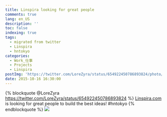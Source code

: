 ```yaml
---
title: Linspira looking for great people
comments: true
lang: en_US
description: ''
toc: false
indexing: true
tags:
  - migrated from twitter
  - Linspira
  - hntokyo
categories:
  - Work_仕事
  - Projects
  - Linspira
postImg: 'https://twitter.com/LoreZyra/status/654922450786893824/photo/1'
date: 2015-10-16 16:30:00
---
```

{% blockquote @LoreZyra https://twitter.com/LoreZyra/status/654922450786893824 %}
[Linspira.com](https://Linspira.com) is looking for great people to build the best ideas! #hntokyo
{% endblockquote %}
![](CRbAf4EUsAEYjiX.png)